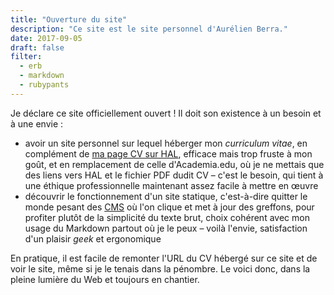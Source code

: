 ```yaml
---
title: "Ouverture du site"
description: "Ce site est le site personnel d'Aurélien Berra."
date: 2017-09-05
draft: false
filter:
  - erb
  - markdown
  - rubypants
---
```


Je déclare ce site officiellement ouvert ! Il doit son existence à un besoin et à une envie :

* avoir un site personnel sur lequel héberger mon *curriculum vitae*, en complément de [ma page CV sur HAL](https://cv.archives-ouvertes.fr/aurelien-berra), efficace mais trop fruste à mon goût, et en remplacement de celle d'Academia.edu, où je ne mettais que des liens vers HAL et le fichier PDF dudit CV – c'est le besoin, qui tient à une éthique professionnelle maintenant assez facile à mettre en œuvre
* découvrir le fonctionnement d'un site statique, c'est-à-dire quitter le monde pesant des [CMS](https://fr.wikipedia.org/wiki/Système_de_gestion_de_contenu) où l'on clique et met à jour des greffons, pour profiter plutôt de la simplicité du texte brut, choix cohérent avec mon usage du Markdown partout où je le peux – voilà l'envie, satisfaction d'un plaisir *geek* et ergonomique

En pratique, il est facile de remonter l'URL du CV hébergé sur ce site et de voir le site, même si je le tenais dans la pénombre. Le voici donc, dans la pleine lumière du Web et toujours en chantier.
